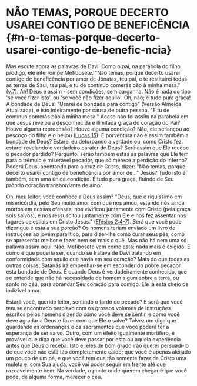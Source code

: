 # NÃO TEMAS, PORQUE DECERTO USAREI CONTIGO DE BENEFICÊNCIA {#n-o-temas-porque-decerto-usarei-contigo-de-benefic-ncia}

Mas escute agora as palavras de Davi. Como o pai, na parábola do filho pródigo, ele interrompe Mefibosete. &quot;Não temas, porque decerto usarei contigo de beneficência por amor de Jônatas, teu pai, e te restituirei todas as terras de Saul, teu pai, e tu de contínuo comerás pão à minha mesa.&quot; ([v.7](http://bibliaonline.com.br/acf/2sm/9/7)). Ah! Deus é assim - sem condições, sem barganha. Não é nada do tipo &#039;se você fizer isto&#039;, ou &#039;se você não fizer aquilo&#039;. Oh, não; é tudo pura graça! A bondade de Deus! &quot;Usarei de bondade para contigo&quot; (Versão Almeida Atualizada), e isto inteiramente por causa de outra pessoa. &quot;E tu de contínuo comerás pão à minha mesa.&quot; Acaso não foi assim na parábola em que Jesus revelou a desconhecida e ilimitada graça do coração do Pai? Houve alguma repreensão? Houve alguma condição? Não, ele se lançou ao pescoço do filho e o beijou ([Lucas 15](http://bibliaonline.com.br/acf/lc/15)). E porventura não é assim também a bondade de Deus? Estarei eu deturpando a verdade ou, como Cristo fez, estarei revelando o verdadeiro caráter de Deus? Será assim que Ele recebe o pecador perdido? Pergunto: serão também estas as palavras que Ele tem para o trêmulo e miserável pecador, que só merece a perdição do inferno? Poderá Deus, apontando para a cruz de Cristo, dizer: &quot;Não temas, porque decerto usarei contigo de beneficência por amor de...&quot; Jesus? Tudo isto é, também, sem uma única condição. É tudo pura graça, fluindo de Seu próprio coração transbordante de amor.

Oh, meu leitor, você conhece a Deus assim? &quot;Deus, que é riquíssimo em misericórdia, pelo Seu muito amor com que nos amou, estando nós ainda mortos em nossas ofensas, nos vivificou juntamente com Cristo (pela graça sois salvos), e nos ressuscitou juntamente com Ele e nos fez assentar nos lugares celestiais em Cristo Jesus.&quot; ([Efésios 2:4-7](http://bibliaonline.com.br/acf/ef/2/4-7)). Será que você pode dizer que é esta a sua porção? Os homens teriam enviado um livro de instruções ao jovem paralítico, para dizer-lhe como curar seus pés, como se apresentar melhor e fazer nem sei mais o quê. Mas não há nem uma só palavra assim aqui. Não, Mefibosete vem como está; nada mais é exigido. E como é que poderia ser, quando se tratava de Davi tratando em conformidade com aquilo que havia em seu coração? Mais do que todas as outras coisas, Satanás irá empenhar-se em esconder do pobre pecador esta bondade de Deus. É quando Deus é verdadeiramente conhecido, que se entende que não há necessidade de homem algum sobre a terra, ou santo no céu, para abrandar Seu coração para comigo. Ele já está cheio de indizível amor.

Estará você, querido leitor, sentindo o fardo do pecado? E será que você tem se encontrado perplexo com os grossos volumes de instruções escritos pelos homens dizendo como você deve se sentir, e como você deve agradar a Deus e fazer com que Ele o salve? Talvez um diga que guardando as ordenanças e os sacramentos que você poderá ter a esperança de ser salvo. Outro, com um efeito igualmente mortífero, é provável que diga que você deve passar por esta ou aquela experiência antes que Deus o receba. Isto é, eles de bom grado irão querer persuadi-lo de que você não está tão completamente caído; que você é apenas aleijado um pouco de um pé, e que você tem que tão somente fazer de Cristo uma muleta e, com Sua ajuda, você vai poder seguir em frente até que razoavelmente bem. Na verdade, o ponto onde querem chegar é que você pode, de alguma forma, merecer o céu.